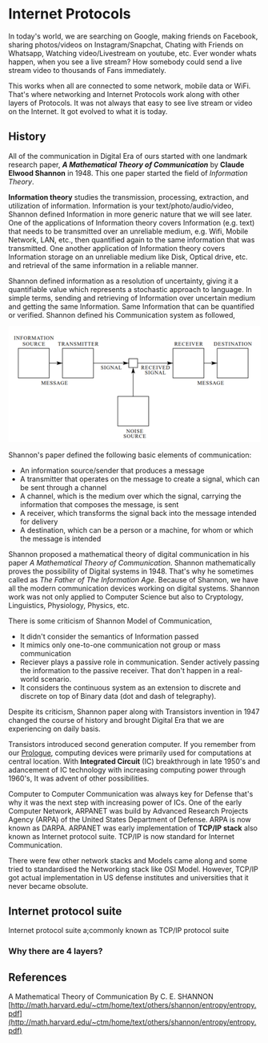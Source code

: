 # Internet Protocols

In today's world, we are searching on Google, making friends on Facebook, sharing photos/videos on Instagram/Snapchat, Chating with Friends on Whatsapp, Watching video/Livestream on youtube, etc. Ever wonder whats happen, when you see a live stream? How somebody could send a live stream video to thousands of Fans immediately.

This works when all are connected to some network, mobile data or WiFi. That's where networking and Internet Protocols work along with other layers of Protocols. It was not always that easy to see live stream or video on the Internet. It got evolved to what it is today.

## History

All of the communication in Digital Era of ours started with one landmark research paper, ***A Mathematical Theory of Communication*** by **Claude Elwood Shannon** in 1948. This one paper started the field of *Information Theory*. 

**Information theory** studies the transmission, processing, extraction, and utilization of information. Information is your text/photo/audio/video, Shannon defined Information in more generic nature that we will see later. One of the applications of Information theory covers Information (e.g. text) that needs to be transmitted over an unreliable medium, e.g. Wifi, Mobile Network, LAN, etc., then quantified again to the same information that was transmitted. One another application of Information theory covers Information storage on an unreliable medium like Disk, Optical drive, etc. and retrieval of the same information in a reliable manner. 

Shannon defined information as a resolution of uncertainty, giving it a quantifiable value which represents a stochastic approach to language. In simple terms, sending and retrieving of Information over uncertain medium and getting the same Information. Same Information that can be quantified or verified. Shannon defined his Communication system as followed,

![Shannon Communication System](./images/internet-protocols/shannon-entropy.png)

Shannon's paper defined the following basic elements of communication:
-   An information source/sender that produces a message
-   A transmitter that operates on the message to create a signal,  which can be sent through a channel
-   A channel, which is the medium over which the signal, carrying the information that composes the message, is sent
-   A receiver, which transforms the signal back into the message intended for delivery
-   A destination, which can be a person or a machine, for whom or which the message is intended

Shannon proposed a mathematical theory of digital communication in his paper *A Mathematical Theory of Communication*. Shannon mathematically proves the possibility of Digital systems in 1948. That's why he sometimes called as *The Father of The Information Age*. Because of Shannon, we have all the modern communication devices working on digital systems. Shannon work was not only applied to Computer Science but also to Cryptology, Linguistics, Physiology, Physics, etc.

There is some criticism of Shannon Model of Communication,
- It didn't consider the semantics of Information passed
- It mimics only one-to-one communication not group or mass communication
- Reciever plays a passive role in communication. Sender actively passing the information to the passive receiver. That don't happen in a real-world scenario.
- It considers the continuous system as an extension to discrete and discrete on top of Binary data (dot and dash of telegraphy).

Despite its criticism, Shannon paper along with Transistors invention in 1947 changed the course of history and brought Digital Era that we are experiencing on daily basis. 

Transistors introduced second generation computer. If you remember from our [Prologue](Prologue.md), computing devices were primarily used for computations at central location. With **Integrated Circuit** (IC) breakthrough in late 1950's and adancement of IC technology with increasing computing power through 1960's, It was advent of other possibilities.

Computer to Computer Communication was always key for Defense that's why it was the next step with increasing power of ICs. One of the early Computer Network, ARPANET was build by Advanced Research Projects Agency (ARPA) of the United States Department of Defense. ARPA is now known as DARPA. ARPANET was early implementation of **TCP/IP stack** also known as Internet protocol suite. TCP/IP is now standard for Internet Communication. 

There were few other network stacks and Models came along and some tried to standardised the Networking stack like OSI Model. However, TCP/IP got actual implementation in US defense institutes and universities that it never became obsolute. 

## Internet protocol suite

Internet protocol suite a;commonly known as TCP/IP protocol suite 

### Why there are 4 layers?



## References
A Mathematical Theory of Communication By C. E. SHANNON [http://math.harvard.edu/~ctm/home/text/others/shannon/entropy/entropy.pdf](http://math.harvard.edu/~ctm/home/text/others/shannon/entropy/entropy.pdf)
<!--stackedit_data:
eyJwcm9wZXJ0aWVzIjoiZXh0ZW5zaW9uczpcbiAgcHJlc2V0Oi
BnZm1cbiIsImhpc3RvcnkiOls0MzUyODEwNiw3NDE1MTU5NTMs
LTE1NDgwNTY3NjQsLTM4NjI3MTc2Nyw0ODg2NDAzMTQsODc5Mj
I5OTkyLDc1NzIyNzA0MiwtMTc0NDk0MjIyNiw1MjAyNjU0NTMs
MTgzNDU0MzE4MiwtMTMxNTM2NTU4MSw4MTkwNzA2MTQsLTEwMT
Y0NTc3NTEsMTk3MDQ1OTE4LDg0MTE1NzA5NywxNTk5OTkyNDA2
LDg4NjM0NDU2OSw5MzE2ODMxMDMsLTk1NTM2OTI2OSw3MDg0Mz
Y4OTddfQ==
-->